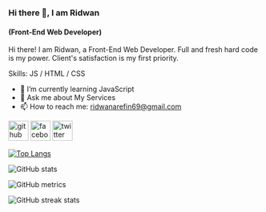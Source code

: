 

### Hi there 👋, I am Ridwan
#### (Front-End Web Developer)


Hi there! I am Ridwan, a Front-End Web Developer. Full and fresh hard code is my power. Client's satisfaction is my first priority.

Skills: JS / HTML / CSS

- 🌱 I’m currently learning JavaScript 
- 💬 Ask me about My Services 
- 📫 How to reach me: ridwanarefin69@gmail.com 


[<img src='https://cdn.jsdelivr.net/npm/simple-icons@3.0.1/icons/github.svg' alt='github' height='40'>](https://github.com/ridwanarefin)  [<img src='https://cdn.jsdelivr.net/npm/simple-icons@3.0.1/icons/facebook.svg' alt='facebook' height='40'>](https://www.facebook.com/https://www.facebook.com/ridwan.arefin.5)  [<img src='https://cdn.jsdelivr.net/npm/simple-icons@3.0.1/icons/twitter.svg' alt='twitter' height='40'>](https://twitter.com/https://twitter.com/ridwanarefin69)  

[![Top Langs](https://github-readme-stats.vercel.app/api/top-langs/?username=ridwanarefin)](https://github.com/anuraghazra/github-readme-stats)

![GitHub stats](https://github-readme-stats.vercel.app/api?username=ridwanarefin&show_icons=true)  

![GitHub metrics](https://metrics.lecoq.io/ridwanarefin)  

![GitHub streak stats](https://streak-stats.demolab.com/?user=ridwanarefin)  




